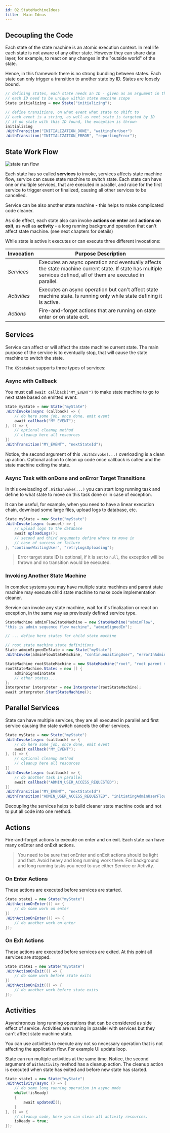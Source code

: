 ```yaml
---
id: 02.StateMachineIdeas
title:  Main Ideas
---
```


## Decoupling the Code

Each state of the state machine is an atomic execution context. In real life each state is not aware of any other state. However they can share data layer, for example, to react on any changes in the "outside world" of the state.

Hence, in this framework there is no strong bundling between states. Each state can only trigger a transition to another state by ID. States are loosely bound. 

```csharp
// defining states, each state needs an ID - given as an argument in the constructor.
// each ID need to be unique within state machine scope
State initializing = new State("initializing");

// define transitions, on what event what state to shift to
// each event is a string, as well as next state is targeted by ID
// if no state with this ID found, the exception is thrown
initializing
.WithTransition("INITIALIZATION_DONE", "waitingForUser")
.WithTransition("INITIALIZATION_ERROR", "reportingError");
```

## State Work Flow

![state run flow](/img/state-run-flow.png)

Each state has so called **services** to invoke, services affects state machine flow, service can cause state machine to switch state. Each state can have one or multiple services, that are executed in parallel, and raice for the first service to trigger event or finalized, causing all other services to be cancelled.

Service can be also another state machine - this helps to make complicated code cleaner.

As side effect, each state also can invoke **actions on enter** and **actions on exit**, as well as **activity** - a long running background operation that can't affect state machine. (see next chapters for details)

While state is active it executes or can execute three different invocations:

| Invocation | Purpose Description                                                                                              |
| -------------- | -------------------------------------------------------------------------------------------------------------------- |
| *Services*      | Executes an async operation and eventually affects the state machine current state. If state has multiple services defined, all of them are executed in parallel.                                 |
| *Activities*     | Executes an async operation but can't affect state machine state. Is running only while state defining it is active. |
| *Actions*        | Fire-and-forget actions that are running on state enter or on state exit.                                            |

## Services

Service can affect or will affect the state machine current state. The main purpose of the service is to eventually stop, that will cause the state machine to switch the state.

The `XStateNet` supports three types of services:

### Async with Callback

You must call `await callback("MY_EVENT")` to make state machine to go to next state based on emitted event.

```csharp
State myState = new State("myState")
.WithInvoke(async (callback) => {   
    // do here some job, once done, emit event
    await callback("MY_EVENT");
}, () => {
    // optional cleanup method
    // cleanup here all resources
})
.WithTransition("MY_EVENT", "nextStateId");
```

Notice, the second argument of this `.WithInvoke(...)` overloading is a clean up action. Optional action to clean up code once callback is called and the state machine exiting the state.

### Async Task with onDone and onError Target Transitions

In this oveloading of `.WithInvoke(...)` you can start long running task and define to what state to move on this task done or in case of exception.

It can be useful, for example, when you need to have a linear execution chain, download some large files, upload logs to database, etc.

```csharp
State myState = new State("myState")
.WithInvoke(async (cancel) => {   
    // upload logs to the database
    await uploadLogs();
    // second and third arguments define where to move in
    // case of success or failure
}, "continueWaitingUser", "retryLogsUploading");
```

> Error target state ID is optional, if it is set to `null`, the exception will be thrown and no transition would be executed.

### Invoking Another State Machine

In complex systems you may have multiple state machines and parent state machine may execute child state machine to make code implementation cleaner.

Service can invoke any state machine, wait for it's finalization or react on exception, in the same way as previously defined service type.

```csharp
StateMachine adminFlowStateMachine = new StateMachine("adminFlow",
"this is admin sequence flow machine", "adminSignedIn");

// ... define here states for child state machine

// root state machine state definitions
State adminSignedInState = new State("myState")
.WithInvoke(adminFlowStateMachine, "continueWaitingUser", "errorInAdminFlow");

StateMachine rootStateMachine = new StateMachine("root", "root parent machine", "myState");
rootStateMachine.States = new [] {
    adminSignedInState
    // other states....
};
Interpreter interpreter = new Interpreter(rootStateMachine);
await interpreter.StartStateMachine();
```

## Parallel Services

State can have multiple services, they are all executed in parallel and first service causing the state switch cancels the other services.

```csharp
State myState = new State("myState")
.WithInvoke(async (callback) => {   
    // do here some job, once done, emit event
    await callback("MY_EVENT");
}, () => {
    // optional cleanup method
    // cleanup here all resources
})
.WithInvoke(async (callback) => {
    // do another task in parallel
    await callback("ADMIN_USER_ACCESS_REQUESTED");
})
.WithTransition("MY_EVENT", "nextStateId")
.WithTransition("ADMIN_USER_ACCESS_REQUESTED", "initiatingAdminUserFlow");
```

Decoupling the services helps to build cleaner state machine code and not to put all code into one method.

## Actions

Fire-and-forget actions to execute on enter and on exit. Each state can have many onEnter and onExit actions. 

> You need to be sure that onEnter and onExit actions should be light and fast. Avoid heavy and long running work there. For background and long running tasks you need to use either Service or Activity.

### On Enter Actions

These actions are executed before services are started.

```csharp
State state1 = new State("myState")
.WithActionOnEnter(() => {
    // do some work on enter
})
.WithActionOnEnter(() => {
    // do another work on enter
});
```

### On Exit Actions

These actions are executed before services are exited. At this point all services are stopped.

```csharp
State state1 = new State("myState")
.WithActionOnExit(() => {
    // do some work before state exits
})
.WithActionOnExit(() => {
    // do another work before state exits
});
```

## Activities

Asynchronous long running operations that can be considered as side effect of service. Activities are running in parallel with services but they can't affect state machine state.

You can use activities to execute any not so necessary operation that is not affecting the application flow. For example UI update loop.

State can run multiple activities at the same time. Notice, the second argument of `WithActivity` method has a cleanup action. The cleanup action is executed when state has exited and before new state has started.

```csharp
State state1 = new State("myState")
.WithActivity(async () => {
    // do some long running operation in async mode
    while(!isReady)
    {
        await updateUI();
    }
}, () => {
    // cleanup code, here you can clean all activity resources.
    isReady = true;
});
```